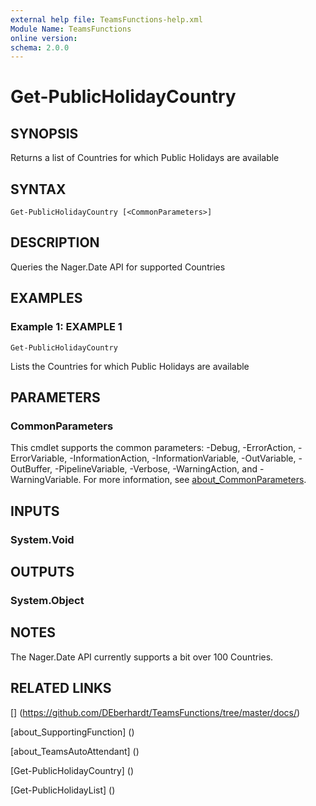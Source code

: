 ```yaml
---
external help file: TeamsFunctions-help.xml
Module Name: TeamsFunctions
online version:
schema: 2.0.0
---
```


# Get-PublicHolidayCountry

## SYNOPSIS

Returns a list of Countries for which Public Holidays are available

## SYNTAX

```
Get-PublicHolidayCountry [<CommonParameters>]
```

## DESCRIPTION

Queries the Nager.Date API for supported Countries

## EXAMPLES

### Example 1: EXAMPLE 1

```
Get-PublicHolidayCountry
```

Lists the Countries for which Public Holidays are available

## PARAMETERS

### CommonParameters
This cmdlet supports the common parameters: -Debug, -ErrorAction, -ErrorVariable, -InformationAction, -InformationVariable, -OutVariable, -OutBuffer, -PipelineVariable, -Verbose, -WarningAction, and -WarningVariable. For more information, see [about_CommonParameters](http://go.microsoft.com/fwlink/?LinkID=113216).

## INPUTS

### System.Void
## OUTPUTS

### System.Object
## NOTES

The Nager.Date API currently supports a bit over 100 Countries.

## RELATED LINKS

[] (https://github.com/DEberhardt/TeamsFunctions/tree/master/docs/)

[about_SupportingFunction] ()

[about_TeamsAutoAttendant] ()

[Get-PublicHolidayCountry] ()

[Get-PublicHolidayList] ()

